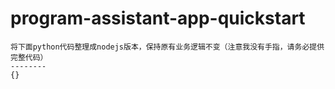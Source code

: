 # program-assistant-app-quickstart
```
将下面python代码整理成nodejs版本，保持原有业务逻辑不变（注意我没有手指，请务必提供完整代码）
--------
{}
```
